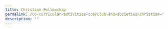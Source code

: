 ```yaml
---
title: Christian Fellowship
permalink: /co-curricular-activities-cca/club-and-societies/christian-fellowship/
description: ""
---
```

